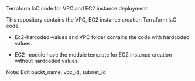 Terraform IaC code for VPC and EC2 instance deployment.

This repository contains the VPC, EC2 instance creation Terraform IaC code.

- Ec2-harcoded-values and VPC folder contains the code with hardcoded values.

- EC2-module have the module template for EC2 instance creation without hardcoded values.

Note: Edit buckt_name, vpc_id, subnet_id